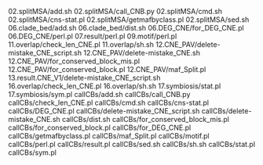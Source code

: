 02.splitMSA/add.sh
02.splitMSA/call_CNB.py
02.splitMSA/cmd.sh
02.splitMSA/cns-stat.pl
02.splitMSA/getmafbyclass.pl
02.splitMSA/sed.sh
06.clade_bed/add.sh
06.clade_bed/dist.sh
06.DEG_CNE/for_DEG_CNE.pl
06.DEG_CNE/perl.pl
07.result/perl.pl
09.motif/perl.pl
11.overlap/check_len_CNE.pl
11.overlap/sh.sh
12.CNE_PAV/delete-mistake_CNE_script.sh
12.CNE_PAV/delete-mistake_CNE.sh
12.CNE_PAV/for_conserved_block_mis.pl
12.CNE_PAV/for_conserved_block.pl
12.CNE_PAV/maf_Split.pl
13.result.CNE_V1/delete-mistake_CNE_script.sh
16.overlap/check_len_CNE.pl
16.overlap/sh.sh
17.symbiosis/stat.pl
17.symbiosis/sym.pl
callCBs/add.sh
callCBs/call_CNB.py
callCBs/check_len_CNE.pl
callCBs/cmd.sh
callCBs/cns-stat.pl
callCBs/DEG_CNE.pl
callCBs/delete-mistake_CNE_script.sh
callCBs/delete-mistake_CNE.sh
callCBs/dist.sh
callCBs/for_conserved_block_mis.pl
callCBs/for_conserved_block.pl
callCBs/for_DEG_CNE.pl
callCBs/getmafbyclass.pl
callCBs/maf_Split.pl
callCBs/motif.pl
callCBs/perl.pl
callCBs/result.pl
callCBs/sed.sh
callCBs/sh.sh
callCBs/stat.pl
callCBs/sym.pl
